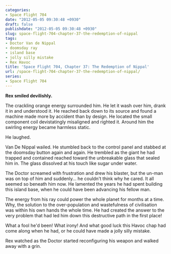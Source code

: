 ```yaml
---
categories:
- Space Flight 704
date: "2012-05-05 09:30:48 +0930"
draft: false
publishdate: "2012-05-05 09:30:48 +0930"
slug: space-flight-704-chapter-37-the-redemption-of-nippal
tags:
- Doctor Van de Nippal
- doomsday ray
- island base
- jolly silly mistake
- Rex Havoc
title: 'Space Flight 704, Chapter 37: The Redemption of Nippal'
url: /space-flight-704-chapter-37-the-redemption-of-nippal/
series:
- Space Flight 704
---
```

**Rex smiled devilishly.**

The crackling orange energy surrounded him. He let it wash over him,
drank it in and understood it. He reached back down to its source and
found a machine made more by accident than by design. He located the
small component coil devistatingly misaligned and righted it. Around him
the swirling energy became harmless static.

He laughed.

Van De Nippal wailed. He stumbled back to the control panel and stabbed
at the doomsday button again and again. He trembled as the giant he had
trapped and contained reached toward the unbreakable glass that sealed
him in. The glass dissolved at his touch like sugar under water.

The Doctor screamed with frustration and drew his blaster, but the
un-man was on top of him and suddenly... he couldn't think why he cared.
It all seemed so beneath him now. He lamented the years he had spent
building this island base, when he could have been advancing his fellow
man.

The energy from his ray could power the whole planet for months at a
time. Why, the solution to the over-population and wastefulness of
civilisation was within his own hands the whole time. He had created the
answer to the very problem that had led him down this destructive path
in the first place!

What a fool he'd been! What irony! And what good luck this Havoc chap
had come along when he had, or he could have made a jolly silly mistake.

Rex watched as the Doctor started reconfiguring his weapon and walked
away with a grin.
